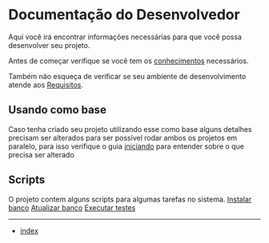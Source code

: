 # Documentação do Desenvolvedor

Aqui você irá encontrar informações necessárias para que você possa desenvolver seu projeto.

Antes de começar verifique se você tem os [conhecimentos](/docs/predocs/conhecimentos.md) necessários.

Também não esqueça de verificar se seu ambiente de desenvolvimento atende aos [Requisitos](/docs/predocs/requisitos.md).

## Usando como base

Caso tenha criado seu projeto utilizando esse como base alguns detalhes precisam ser alterados para ser possível rodar ambos os projetos em paralelo, para isso verifique o guia [iniciando](/docs/predocs/iniciando.md) para entender sobre o que precisa ser alterado

## Scripts

O projeto contem alguns scripts para algumas tarefas no sistema.
[Instalar banco](/docs/predocs/scripts/instalar_banco.md)
[Atualizar banco](/docs/predocs/scripts/atualizar_banco.md)
[Executar testes](/docs/predocs//scripts/rodar_testes.md)

---

* [index](/docs/index.md)
